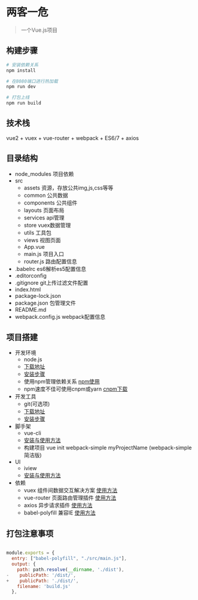 # 两客一危

> 一个Vue.js项目

## 构建步骤

``` bash
# 安装依赖关系
npm install

# 在8080端口进行热加载
npm run dev

# 打包上线
npm run build
```

## 技术栈

vue2 + vuex + vue-router + webpack + ES6/7 + axios 

## 目录结构
* node_modules		项目依赖 
* src
	* assets	资源，存放公共img,js,css等等
	* common	公共数据
	* components	公共组件
	* layouts	页面布局
	* services	api管理
	* store		vuex数据管理
	* utils		工具包
	* views		视图页面
	* App.vue
	* main.js 	项目入口
	* router.js 	路由配置信息
* .babelrc		es6解析es5配置信息
* .editorconfig
* .gitignore 		git上传过滤文件配置
* index.html 
* package-lock.json
* package.json 		包管理文件
* README.md
* webpack.config.js 	webpack配置信息

## 项目搭建

* 开发环境
	* node.js
	* [下载地址](https://nodejs.org/en/)
	* [安装步骤](http://www.runoob.com/nodejs/nodejs-install-setup.html)
	* 使用npm管理依赖关系	[npm使用](http://www.runoob.com/nodejs/nodejs-npm.html)
	* npm速度不佳可使用cnpm或yarn	[cnpm下载](http://npm.taobao.org/)
* 开发工具
	* git(可选项)
	* [下载地址](https://git-scm.com/)
	* [安装步骤](https://www.liaoxuefeng.com/wiki/0013739516305929606dd18361248578c67b8067c8c017b000/00137396287703354d8c6c01c904c7d9ff056ae23da865a000)
* 脚手架
	* vue-cli
	* [安装与使用方法](https://www.npmjs.com/package/vue-cli)
	* 构建项目 vue init webpack-simple myProjectName (webpack-simple 简洁版)
* UI
	* iview
	* [安装与使用方法](https://www.iviewui.com/docs/guide/install)
* 依赖
	* vuex 组件间数据交互解决方案 [使用方法](https://vuex.vuejs.org/zh-cn/installation.html)
	* vue-router 页面路由管理插件 [使用方法](https://router.vuejs.org/zh-cn/installation.html)
	* axios 异步请求插件 [使用方法](https://www.kancloud.cn/yunye/axios/234845)
	* babel-polyfill 兼容IE [使用方法](https://babeljs.io/docs/usage/polyfill/)

## 打包注意事项

``` javascript

module.exports = {
  entry: ["babel-polyfill", "./src/main.js"],
  output: {
    path: path.resolve(__dirname, './dist'),
-    publicPath: '/dist/',
+    publicPath: './dist/',	
    filename: 'build.js'
  },

```
